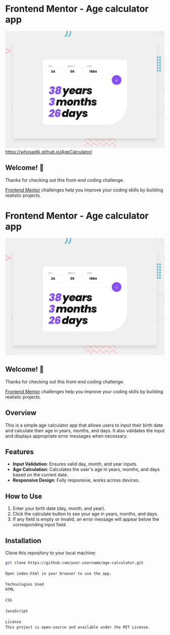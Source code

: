 # Frontend Mentor - Age calculator app

![Design preview for the Age calculator app coding challenge](preview.jpg)
https://whosadik.github.io/AgeCalculator/

## Welcome! 👋

Thanks for checking out this front-end coding challenge.

[Frontend Mentor](https://www.frontendmentor.io) challenges help you improve your coding skills by building realistic projects.

# Frontend Mentor - Age calculator app

![Design preview for the Age calculator app coding challenge](preview.jpg)

## Welcome! 👋

Thanks for checking out this front-end coding challenge.

[Frontend Mentor](https://www.frontendmentor.io) challenges help you improve your coding skills by building realistic projects.

## Overview

This is a simple age calculator app that allows users to input their birth date and calculate their age in years, months, and days. It also validates the input and displays appropriate error messages when necessary.

## Features

- **Input Validation**: Ensures valid day, month, and year inputs.
- **Age Calculation**: Calculates the user's age in years, months, and days based on the current date.
- **Responsive Design**: Fully responsive, works across devices.

## How to Use

1. Enter your birth date (day, month, and year).
2. Click the calculate button to see your age in years, months, and days.
3. If any field is empty or invalid, an error message will appear below the corresponding input field.

## Installation

Clone this repository to your local machine:

```bash
git clone https://github.com/your-username/age-calculator.git

Open index.html in your browser to use the app.

Technologies Used
HTML

CSS

JavaScript

License
This project is open-source and available under the MIT License.
```
